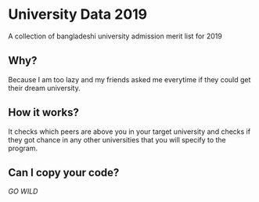 University Data 2019
====================
A collection of bangladeshi university admission merit list for 2019

Why?
----
Because I am too lazy and my friends asked me everytime if they could get their dream university.

How it works?
-------------
It checks which peers are above you in your target university and checks if they got chance in
any other universities that you will specify to the program.

Can I copy your code?
---------------------
_GO WILD_